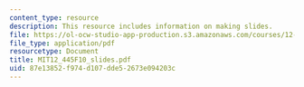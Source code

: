 ```yaml
---
content_type: resource
description: This resource includes information on making slides.
file: https://ol-ocw-studio-app-production.s3.amazonaws.com/courses/12-445-oral-communication-in-the-earth-atmospheric-and-planetary-sciences-fall-2010/87e13852f974d107dde52673e094203c_MIT12_445F10_slides.pdf
file_type: application/pdf
resourcetype: Document
title: MIT12_445F10_slides.pdf
uid: 87e13852-f974-d107-dde5-2673e094203c
---
```

